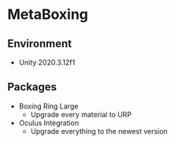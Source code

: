 # MetaBoxing

## Environment
* Unity 2020.3.12f1

## Packages
* Boxing Ring Large
  * Upgrade every material to URP
* Oculus Integration
  * Upgrade everything to the newest version